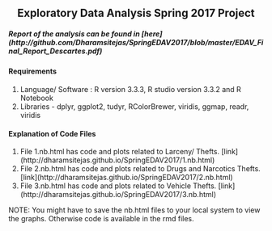 
<center><h2>Exploratory Data Analysis Spring 2017 Project</h2></center>
<h5>Report of the analysis can be found in [here] (http://github.com/Dharamsitejas/SpringEDAV2017/blob/master/EDAV_Final_Report_Descartes.pdf) </h5>
<h4> Requirements</h4>
<ol>
<li> Language/ Software : R version 3.3.3, R studio version 3.3.2 and R Notebook
<li> Libraries - dplyr, ggplot2, tudyr, RColorBrewer, viridis, ggmap, readr, viridis
</ol>

<h4>  Explanation of Code Files </h4>
<ol>
<li>File 1.nb.html has code and plots related to Larceny/ Thefts. [link](http://dharamsitejas.github.io/SpringEDAV2017/1.nb.html) 
<li>File 2.nb.html has code and plots related to Drugs and Narcotics Thefts. [link](http://dharamsitejas.github.io/SpringEDAV2017/2.nb.html) 
<li>File 3.nb.html has code and plots related to Vehicle Thefts. [link](http://dharamsitejas.github.io/SpringEDAV2017/3.nb.html) 
</ol>

NOTE: You might have to save the nb.html files to your local system to view the graphs. Otherwise code is available in the rmd files.







